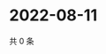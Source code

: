 # 2022-08-11

共 0 条

<!-- BEGIN WEIBO -->
<!-- 最后更新时间 Thu Aug 11 2022 13:06:11 GMT+0800 (China Standard Time) -->

<!-- END WEIBO -->
